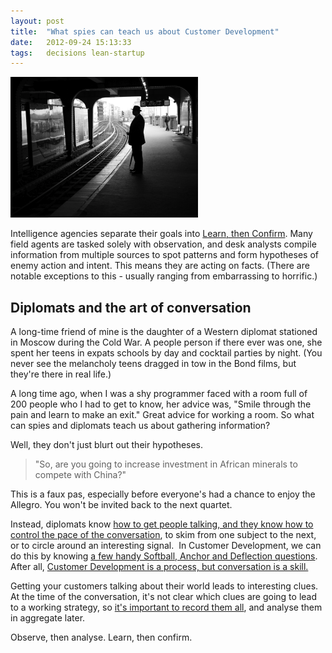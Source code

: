 ```yaml
---
layout: post
title:  "What spies can teach us about Customer Development"
date:   2012-09-24 15:13:33
tags:   decisions lean-startup
---
```


<a href="/images/2012/09/waiting-for-the-train-flickr-thomasleuthard-.png"><img class="alignnone size-medium wp-image-1515" title="waiting for the train - flickr - thomasleuthard" src="/images/2012/09/waiting-for-the-train-flickr-thomasleuthard--300x225.png" alt="" width="300" height="225" /></a>

Intelligence agencies separate their goals into <a href="http://foundercentric.com/#learnconfirm">Learn, then Confirm</a>. Many field agents are tasked solely with observation, and desk analysts compile information from multiple sources to spot patterns and form hypotheses of enemy action and intent. This means they are acting on facts. (There are notable exceptions to this - usually ranging from embarrassing to horrific.)
<h2>Diplomats and the art of conversation</h2>
A long-time friend of mine is the daughter of a Western diplomat stationed in Moscow during the Cold War. A people person if there ever was one, she spent her teens in expats schools by day and cocktail parties by night. (You never see the melancholy teens dragged in tow in the Bond films, but they're there in real life.)

A long time ago, when I was a shy programmer faced with a room full of 200 people who I had to get to know, her advice was, "Smile through the pain and learn to make an exit." Great advice for working a room. So what can spies and diplomats teach us about gathering information?

Well, they don't just blurt out their hypotheses.
<blockquote>"So, are you going to increase investment in African minerals to compete with China?"</blockquote>
This is a faux pas, especially before everyone's had a chance to enjoy the Allegro. You won't be invited back to the next quartet.

Instead, diplomats know <a href="http://www.saintsal.com/2012/09/softball-anchor-and-deflection-questions/">how to get people talking, and they know how to control the pace of the conversation</a>, to skim from one subject to the next, or to circle around an interesting signal.  In Customer Development, we can do this by knowing <a href="http://www.saintsal.com/2012/09/softball-anchor-and-deflection-questions/">a few handy Softball, Anchor and Deflection questions</a>. After all, <a href="http://www.saintsal.com/2012/09/softball-anchor-and-deflection-questions/">Customer Development is a process, but conversation is a skill.</a>

Getting your customers talking about their world leads to interesting clues. At the time of the conversation, it's not clear which clues are going to lead to a working strategy, so <a href="http://thestartuptoolkit.com/blog/2012/09/pizza-party-custdev/">it's important to record them all</a>, and analyse them in aggregate later.

Observe, then analyse. Learn, then confirm.

&nbsp;

